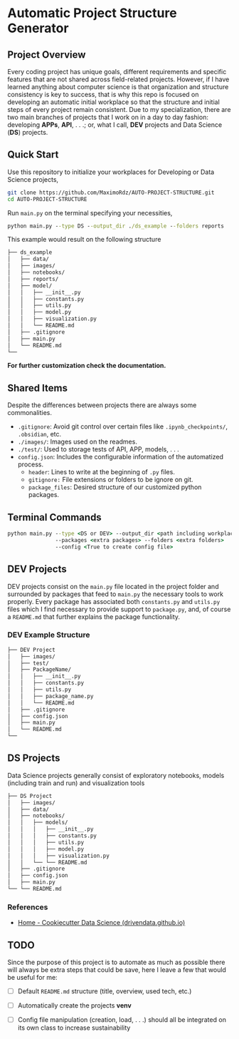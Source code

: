 # Automatic Project Structure Generator
## Project Overview
Every coding project has unique goals, different requirements and specific features that are not shared across field-related projects. However, if I have learned anything about computer science is that organization and structure consistency is key to success, that is why this repo is focused on developing an automatic initial workplace so that the structure and initial steps of every project remain consistent. Due to my specialization, there are two main branches of projects that I work on in a day to day fashion: developing **APPs**, **API**, . . .; or, what I call, **DEV** projects and Data Science (**DS**) projects.
## Quick Start
Use this repository to initialize your workplaces for Developing or Data Science projects, 
```bash
git clone https://github.com/MaximoRdz/AUTO-PROJECT-STRUCTURE.git
cd AUTO-PROJECT-STRUCTURE
```
Run `main.py` on the terminal specifying your necessities, 
```cmd
python main.py --type DS --output_dir ./ds_example --folders reports 
```
This example would result on the following structure
```bash
├── ds_example  
│   ├── data/
│   ├── images/
│   ├── notebooks/
│   ├── reports/ 
│   ├── model/
│   │   ├── __init__.py
│   │   ├── constants.py
│   │   ├── utils.py
│   │   ├── model.py
│   │   ├── visualization.py
│   │   └── README.md
│   ├── .gitignore
│   ├── main.py
│   └── README.md
└── 
```
**For further customization check the documentation.**
## Shared Items
Despite the differences between projects there are always some commonalities.
- `.gitignore`: Avoid git control over certain files like `.ipynb_checkpoints/`, `.obsidian`, etc.
- `./images/`: Images used on the readmes.
- `./test/`: Used to storage tests of API, APP, models, . . . 
- `config.json`: Includes the configurable information of the automatized process.
	- `header`: Lines to write at the beginning of `.py` files.
	- `gitignore:` File extensions or folders to be ignore on git.
	- `package_files`: Desired structure of our customized python packages.
## Terminal Commands
```cmd
python main.py --type <DS or DEV> --output_dir <path including workplace name>
               --packages <extra packages> --folders <extra folders>
               --config <True to create config file> 	
```
## DEV Projects
DEV projects consist on the `main.py` file located in the project folder and surrounded by packages that feed to `main.py` the necessary tools to work properly. Every package has associated both `constants.py` and `utils.py` files which I find necessary to provide support to `package.py`, and, of course a `README.md` that further explains the package functionality.
### DEV Example Structure
```bash
├── DEV Project  
│   ├── images/
│   ├── test/ 
│   ├── PackageName/
│   │   ├── __init__.py
│   │   ├── constants.py
│   │   ├── utils.py
│   │   ├── package_name.py
│   │   └── README.md
│   ├── .gitignore
│   ├── config.json
│   ├── main.py
│   └── README.md
└── 
```

## DS Projects
Data Science projects generally consist of exploratory notebooks, models (including train and run) and visualization tools
```bash
├── DS Project  
│   ├── images/
│   ├── data/ 
│   ├── notebooks/  
│   │	├── models/
│   │	│   ├── __init__.py
│   │	│   ├── constants.py
│   │	│   ├── utils.py
│   │	│   ├── model.py
│   │   │   ├── visualization.py
│   │	└── └── README.md
│   ├── .gitignore
│   ├── config.json
│   ├── main.py
└── └── README.md
```
### References
- [Home - Cookiecutter Data Science (drivendata.github.io)](http://drivendata.github.io/cookiecutter-data-science/)
## TODO
Since the purpose of this project is to automate as much as possible there will always be extra steps that could be save, here I leave a few that would be useful for me:
- [ ] Default `README.md` structure (title, overview, used tech, etc.)
- [ ] Automatically create the projects **venv**
- [ ] Config file manipulation (creation, load, . . .) should all be integrated on its own class to increase sustainability

